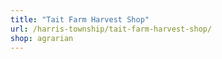 ```yaml
---
title: "Tait Farm Harvest Shop"
url: /harris-township/tait-farm-harvest-shop/
shop: agrarian
---
```

